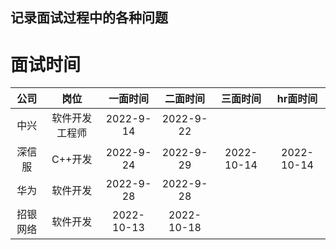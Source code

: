 ## 记录面试过程中的各种问题


# 面试时间
|公司|岗位|一面时间|二面时间|三面时间|hr面时间|
|:--:|:--:|:--:|:--:|:--:|:--:|
|中兴|软件开发工程师|2022-9-14|2022-9-22|
|深信服|C++开发|2022-9-24|2022-9-29|2022-10-14|2022-10-14|
|华为|软件开发|2022-9-28|2022-9-28|
|招银网络|软件开发|2022-10-13|2022-10-18|